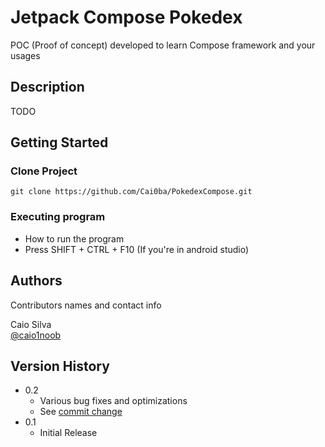 # Jetpack Compose Pokedex

POC (Proof of concept) developed to learn Compose framework and your usages

## Description
TODO

## Getting Started

### Clone Project
```
git clone https://github.com/Cai0ba/PokedexCompose.git
```


### Executing program

* How to run the program
* Press SHIFT + CTRL + F10 (If you're in android studio)


## Authors

Contributors names and contact info

 Caio Silva  
 [@caio1noob](https://twitter.com/caio1noob)

## Version History

* 0.2
    * Various bug fixes and optimizations
    * See [commit change](https://github.com/Cai0ba/PokedexCompose/commits/main)
* 0.1
    * Initial Release
